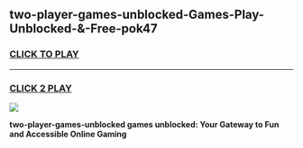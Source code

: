 
## two-player-games-unblocked-Games-Play-Unblocked-&-Free-pok47
<h3>
<a href="https://premium76.site?title=two-player-games-unblocked&ref=24A">CLICK TO PLAY</a></h3>
<hr>

<h3>
<a href="https://premium76.site?title=two-player-games-unblocked&ref=24A">CLICK 2 PLAY</a>
  
</h3>

<a href="https://premium76.site?title=two-player-games-unblocked&ref=24A"><img src="https://clearcache.store/games.png"></a>


**two-player-games-unblocked games unblocked: Your Gateway to Fun and Accessible Online Gaming**

